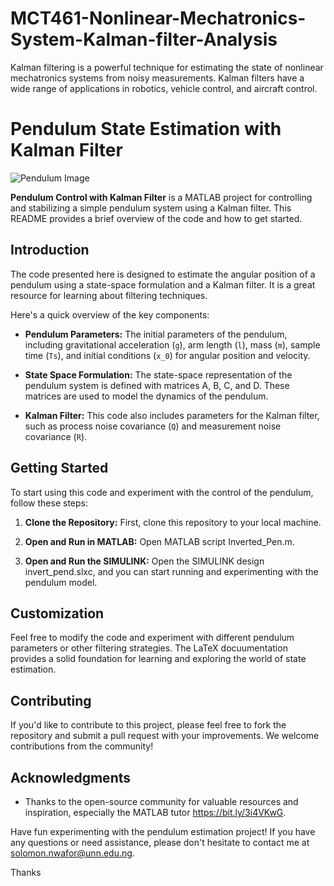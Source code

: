 # MCT461-Nonlinear-Mechatronics-System-Kalman-filter-Analysis
Kalman filtering is a powerful technique for estimating the state of nonlinear mechatronics systems from noisy measurements. Kalman filters have a wide range of applications in robotics, vehicle control, and aircraft control.

# Pendulum State Estimation with Kalman Filter

![Pendulum Image](https://yourimageurl.com/pendulum.jpg)

**Pendulum Control with Kalman Filter** is a MATLAB project for controlling and stabilizing a simple pendulum system using a Kalman filter. This README provides a brief overview of the code and how to get started.

## Introduction

The code presented here is designed to estimate the angular position of a pendulum using a state-space formulation and a Kalman filter. It is a great resource for learning about filtering techniques. 

Here's a quick overview of the key components:

- **Pendulum Parameters:** The initial parameters of the pendulum, including gravitational acceleration (`g`), arm length (`l`), mass (`m`), sample time (`Ts`), and initial conditions (`x_0`) for angular position and velocity.

- **State Space Formulation:** The state-space representation of the pendulum system is defined with matrices A, B, C, and D. These matrices are used to model the dynamics of the pendulum.

- **Kalman Filter:** This code also includes parameters for the Kalman filter, such as process noise covariance (`Q`) and measurement noise covariance (`R`).

## Getting Started

To start using this code and experiment with the control of the pendulum, follow these steps:

1. **Clone the Repository:** First, clone this repository to your local machine.

2. **Open and Run in MATLAB:** Open MATLAB script Inverted_Pen.m.

3. **Open and Run the SIMULINK:** Open the SIMULINK design invert_pend.slxc, and you can start running and experimenting with the pendulum model.

## Customization

Feel free to modify the code and experiment with different pendulum parameters or other filtering strategies. The LaTeX docuumentation provides a solid foundation for learning and exploring the world of state estimation.

## Contributing

If you'd like to contribute to this project, please feel free to fork the repository and submit a pull request with your improvements. We welcome contributions from the community!


## Acknowledgments

- Thanks to the open-source community for valuable resources and inspiration, especially the MATLAB tutor https://bit.ly/3i4VKwG.

Have fun experimenting with the pendulum estimation project! If you have any questions or need assistance, please don't hesitate to contact me at solomon.nwafor@unn.edu.ng.

Thanks
